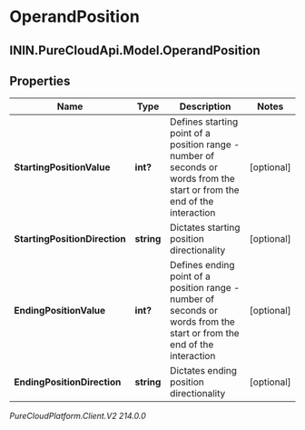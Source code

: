 # OperandPosition

## ININ.PureCloudApi.Model.OperandPosition

## Properties

|Name | Type | Description | Notes|
|------------ | ------------- | ------------- | -------------|
| **StartingPositionValue** | **int?** | Defines starting point of a position range - number of seconds or words from the start or from the end of the interaction | [optional] |
| **StartingPositionDirection** | **string** | Dictates starting position directionality | [optional] |
| **EndingPositionValue** | **int?** | Defines ending point of a position range - number of seconds or words from the start or from the end of the interaction | [optional] |
| **EndingPositionDirection** | **string** | Dictates ending position directionality | [optional] |



_PureCloudPlatform.Client.V2 214.0.0_

